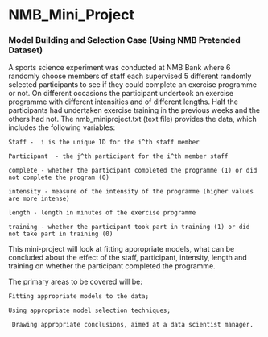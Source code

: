 # NMB_Mini_Project
### Model Building and Selection Case (Using NMB Pretended Dataset)


A sports science experiment was conducted at NMB Bank where 6 randomly choose members of staff each supervised 5 different randomly selected participants to see if they could complete an exercise programme or not. On different occasions the participant undertook an exercise programme with different intensities and of different lengths. Half the participants had undertaken exercise training in the previous weeks and the others had not.
The nmb_miniproject.txt (text file) provides the data, which includes the following variables:

	Staff -  i is the unique ID for the i^th staff member
  
	Participant  - the j^th participant for the i^th member staff
  
	complete - whether the participant completed the programme (1) or did not complete the program (0)
  
	intensity - measure of the intensity of the programme (higher values are more intense)
  
	length - length in minutes of the exercise programme
  
	training - whether the participant took part in training (1) or did not take part in training (0)
  

This mini-project will look at fitting appropriate models, what can be concluded about the effect of the staff, participant, intensity, length and training on whether the participant completed the programme. 

The primary areas to be covered will be:

	Fitting appropriate models to the data; 
  
	Using appropriate model selection techniques;
  
	 Drawing appropriate conclusions, aimed at a data scientist manager. 
   


